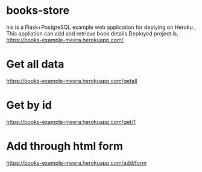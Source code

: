 # books-store
his is a Flask+PostgreSQL example web application for deplying on Heroku., This appliation can add and retrieve book details Deployed project is, https://books-example-meera.herokuapp.com/

# Get all data

https://books-example-meera.herokuapp.com/getall

# Get by id

https://books-example-meera.herokuapp.com/get/1

# Add through html form

https://books-example-meera.herokuapp.com/add/form